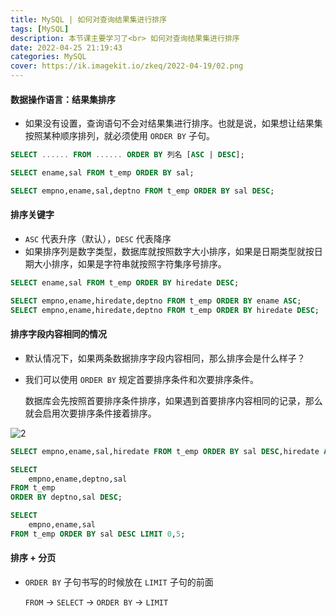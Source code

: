 ```yaml
---
title: MySQL | 如何对查询结果集进行排序
tags: [MySQL]
description: 本节课主要学习了<br> 如何对查询结果集进行排序
date: 2022-04-25 21:19:43
categories: MySQL
cover: https://ik.imagekit.io/zkeq/2022-04-19/02.png
---
```


#### 数据操作语言：结果集排序

- 如果没有设置，查询语句不会对结果集进行排序。也就是说，如果想让结果集按照某种顺序排列，就必须使用 `ORDER BY` 子句。

```SQL
SELECT ...... FROM ...... ORDER BY 列名 [ASC | DESC];
```

```SQL
SELECT ename,sal FROM t_emp ORDER BY sal;
```

```SQL
SELECT empno,ename,sal,deptno FROM t_emp ORDER BY sal DESC;
```

#### 排序关键字

- `ASC` 代表升序（默认），`DESC` 代表降序
- 如果排序列是数字类型，数据库就按照数字大小排序，如果是日期类型就按日期大小排序，如果是字符串就按照字符集序号排序。

```SQL
SELECT ename,sal FROM t_emp ORDER BY hiredate DESC;
```

```SQL
SELECT empno,ename,hiredate,deptno FROM t_emp ORDER BY ename ASC;
SELECT empno,ename,hiredate,deptno FROM t_emp ORDER BY hiredate DESC;
```

#### 排序字段内容相同的情况

- 默认情况下，如果两条数据排序字段内容相同，那么排序会是什么样子？

- 我们可以使用 `ORDER BY` 规定首要排序条件和次要排序条件。

  数据库会先按照首要排序条件排序，如果遇到首要排序内容相同的记录，那么就会启用次要排序条件接着排序。

![2](https://ik.imagekit.io/zkeq/2022-04-25/02.png)

```SQL
SELECT empno,ename,sal,hiredate FROM t_emp ORDER BY sal DESC,hiredate ASC;
```

```SQL
SELECT 
	empno,ename,deptno,sal
FROM t_emp
ORDER BY deptno,sal DESC;
```

```SQL
SELECT 
	empno,ename,sal
FROM t_emp ORDER BY sal DESC LIMIT 0,5;
```

#### 排序 + 分页

- `ORDER BY` 子句书写的时候放在 `LIMIT` 子句的前面

  `FROM` -> `SELECT` -> `ORDER BY` -> `LIMIT`

